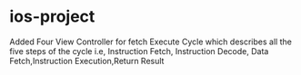 # ios-project
Added Four View Controller for fetch Execute Cycle which describes all the five steps of the cycle i.e, Instruction Fetch, Instruction Decode, Data Fetch,Instruction Execution,Return Result
